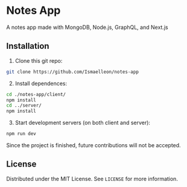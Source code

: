 # Notes App

A notes app made with MongoDB, Node.js, GraphQL, and Next.js


## Installation

1. Clone this git repo:
```sh
git clone https://github.com/Ismaelleon/notes-app
```

2. Install dependences:
```sh
cd ./notes-app/client/
npm install
cd ../server/
npm install
```

3. Start development servers (on both client and server):
```sh
npm run dev
```

Since the project is finished, future contributions will not be accepted.

## License

Distributed under the MIT License. See `LICENSE` for more information.
